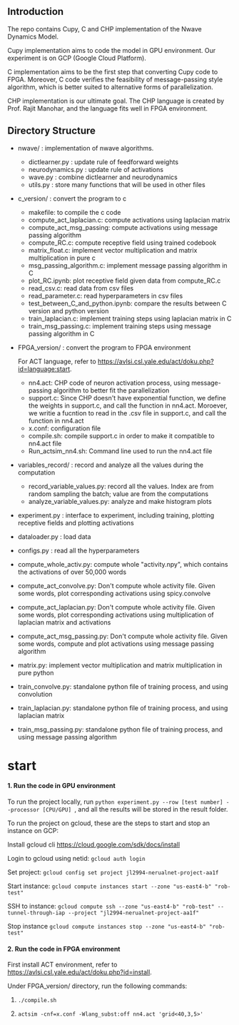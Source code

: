 ## Introduction

The repo contains Cupy, C and CHP implementation of the Nwave Dynamics Model. 

Cupy implementation aims to code the model in GPU environment. Our experiment is on GCP (Google Cloud Platform).

C implementation aims to be the first step that converting Cupy code to FPGA. Moreover, C code verifies the feasibility of message-passing style algorithm, which is better suited to alternative forms of parallelization.

CHP implementation is our ultimate goal. The CHP language is created by Prof. Rajit Manohar, and the language fits well in FPGA environment. 

## Directory Structure
- nwave/ : implementation of nwave algorithms.
    - dictlearner.py :  update rule of feedforward weights
    - neurodynamics.py : update rule of activations
    - wave.py : combine dictlearner and neurodynamics
    - utils.py : store many functions that will be used in other files

- c_version/ : convert the program to c
  
    - makefile: to compile the c code
    - compute_act_laplacian.c: compute activations using laplacian matrix
    - compute_act_msg_passing: compute activations using  message passing algorithm
    - compute_RC.c: compute receptive field using trained codebook
    - matrix_float.c: implement vector multiplication and matrix multiplication in pure c
    - msg_passing_algorithm.c: implement message passing algorithm in C
    - plot_RC.ipynb: plot receptive field given data from compute_RC.c 
    - read_csv.c: read data from csv files
    - read_parameter.c: read hyperparameters in csv files
    - test_between_C_and_python.ipynb: compare the results between C version and python version
    - train_laplacian.c: implement training steps using laplacian matrix in C
    - train_msg_passing.c: implement training steps using message passing algorithm in C
    
- FPGA_version/ : convert the program to FPGA environment

    For ACT language, refer to https://avlsi.csl.yale.edu/act/doku.php?id=language:start.
    - nn4.act: CHP code of neuron activation process, using message-passing algorithm to better fit the parallelization
    - support.c: Since CHP doesn't have exponential function, we define the weights in support.c, and call the function in nn4.act. Moroever, we writie a fucntion to read in the .csv file in support.c, and call the function in nn4.act
    - x.conf: configuration file
    - compile.sh: compile support.c in order to make it compatible to nn4.act file
    - Run_actsim_nn4.sh: Command line used to run the nn4.act file

- variables_record/ : record and analyze all the values during the computation
    - record_variable_values.py: record all the values. Index are from random sampling the batch; value are from the computations
    - analyze_variable_values.py: analyze and make histogram plots

- experiment.py : interface to experiment, including training, plotting receptive fields and plotting activations

- dataloader.py : load data 

- configs.py : read all the hyperparameters

- compute_whole_activ.py: compute whole "activity.npy", which contains the activations of over 50,000 words
- compute_act_convolve.py: Don't compute whole activity file. Given some words, plot corresponding activations using spicy.convolve
- compute_act_laplacian.py: Don't compute whole activity file. Given some words, plot corresponding activations using multiplication of laplacian matrix and activations
- compute_act_msg_passing.py: Don't compute whole activity file. Given some words, compute and plot activations using message passing algorithm
- matrix.py: implement vector multiplication and matrix multiplication in pure python
- train_convolve.py: standalone python file of training process, and using convolution
- train_laplacian.py: standalone python file of training process, and using laplacian matrix
- train_msg_passing.py: standalone python file of training process, and using message passing algorithm

# start 

#### 1. Run the code in GPU environment

To run the project locally, run `python experiment.py --row [test number] --processor [CPU/GPU] `, and all the results will be stored in the result folder.

To run the project on gcloud, these are the steps to start and stop an instance on GCP:

Install gcloud cli
  https://cloud.google.com/sdk/docs/install

Login to gcloud using netid:
  `gcloud auth login`

Set project:
  `gcloud config set project jl2994-nerualnet-project-aa1f`

Start instance:
  `gcloud compute instances start --zone "us-east4-b" "rob-test"`

SSH to instance:
  `gcloud compute ssh --zone "us-east4-b" "rob-test" --tunnel-through-iap --project "jl2994-nerualnet-project-aa1f"`

Stop instance
  `gcloud compute instances stop --zone "us-east4-b" "rob-test"`

#### 2. Run the code in FPGA environment

First install ACT environment, refer to https://avlsi.csl.yale.edu/act/doku.php?id=install.

Under FPGA_version/ directory, run the following commands:

1. `./compile.sh`

2. `actsim -cnf=x.conf -Wlang_subst:off nn4.act 'grid<40,3,5>'`

   
